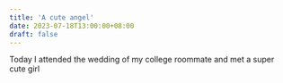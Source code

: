 ```yaml
---
title: 'A cute angel'
date: 2023-07-18T13:00:00+08:00
draft: false
---
```


Today I attended the wedding of my college roommate and met a super cute girl

